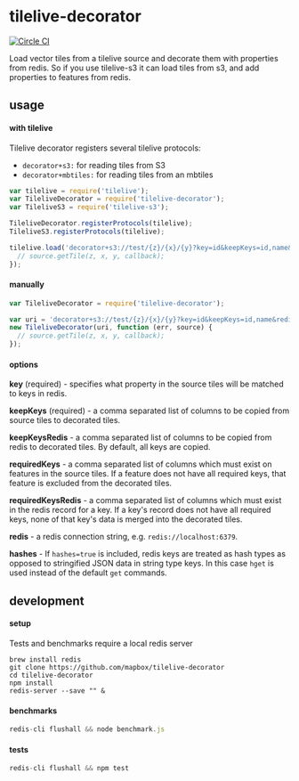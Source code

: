 # tilelive-decorator

[![Circle CI](https://circleci.com/gh/mapbox/tilelive-decorator.svg?style=svg&circle-token=c22fed6001fd3757877eba8c55f119dd19f66702)](https://circleci.com/gh/mapbox/tilelive-decorator)

Load vector tiles from a tilelive source and decorate them with properties from redis. So if you use
tilelive-s3 it can load tiles from s3, and add properties to features from redis.

## usage

#### with tilelive

Tilelive decorator registers several tilelive protocols: 

- `decorator+s3:` for reading tiles from S3
- `decorator+mbtiles:` for reading tiles from an mbtiles

```js
var tilelive = require('tilelive');
var TileliveDecorator = require('tilelive-decorator');
var TileliveS3 = require('tilelive-s3');

TileliveDecorator.registerProtocols(tilelive);
TileliveS3.registerProtocols(tilelive);

tilelive.load('decorator+s3://test/{z}/{x}/{y}?key=id&keepKeys=id,name&redis=redis://localhost:6379', function(err, source) {
  // source.getTile(z, x, y, callback);
});
```



#### manually

```js
var TileliveDecorator = require('tilelive-decorator');

var uri = 'decorator+s3://test/{z}/{x}/{y}?key=id&keepKeys=id,name&redis=redis://localhost:6379'
new TileliveDecorator(uri, function (err, source) {
  // source.getTile(z, x, y, callback); 
});
```



#### options

**key** (required) - specifies what property in the source tiles will be matched to keys in redis.

**keepKeys** (required) - a comma separated list of columns to be copied from source tiles to decorated tiles.

**keepKeysRedis** - a comma separated list of columns to be copied from redis to decorated tiles. By default, all keys are copied.

**requiredKeys** - a comma separated list of columns which must exist on features in the source tiles. If a feature does not have all required keys, that feature is excluded from the decorated tiles.

**requiredKeysRedis** - a comma separated list of columns which must exist in the  redis record for a key. If a key's record does not have all required keys, none of that key's data is merged into the decorated tiles.

**redis** - a redis connection string, e.g. `redis://localhost:6379`.

**hashes** - If `hashes=true` is included, redis keys are treated as hash types as opposed to stringified JSON data in string type keys. In this case `hget` is used instead of the default `get` commands.



## development

#### setup

Tests and benchmarks require a local redis server

```
brew install redis
git clone https://github.com/mapbox/tilelive-decorator
cd tilelive-decorator
npm install
redis-server --save "" &
```


#### benchmarks

```js
redis-cli flushall && node benchmark.js
```

#### tests

```js
redis-cli flushall && npm test
```
